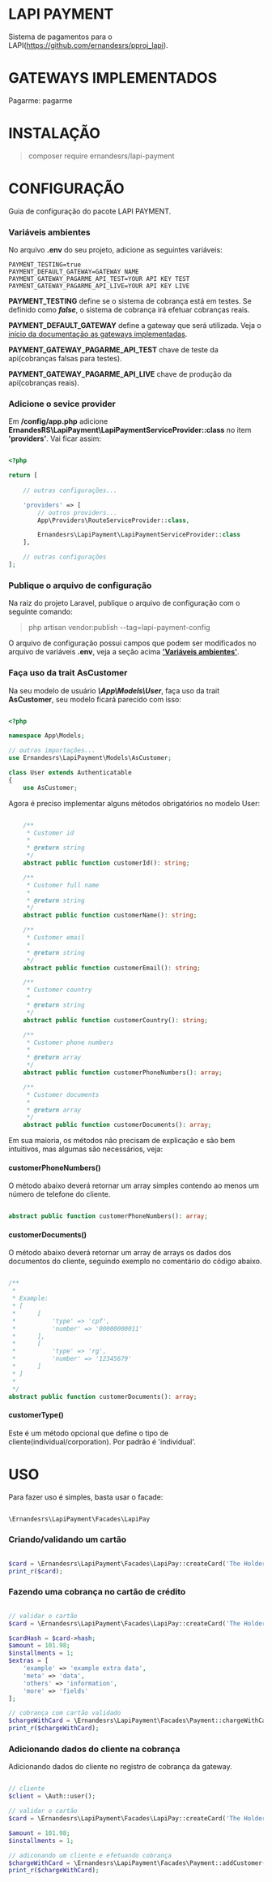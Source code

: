 # LAPI PAYMENT

Sistema de pagamentos para o LAPI(https://github.com/ernandesrs/pproj_lapi).

# GATEWAYS IMPLEMENTADOS
Pagarme: pagarme

# INSTALAÇÃO
> composer require ernandesrs/lapi-payment

# CONFIGURAÇÃO
Guia de configuração do pacote LAPI PAYMENT.

### Variáveis ambientes
No arquivo <b>.env</b> do seu projeto, adicione as seguintes variáveis:
```
PAYMENT_TESTING=true
PAYMENT_DEFAULT_GATEWAY=GATEWAY NAME
PAYMENT_GATEWAY_PAGARME_API_TEST=YOUR API KEY TEST
PAYMENT_GATEWAY_PAGARME_API_LIVE=YOUR API KEY LIVE
```

<b>PAYMENT_TESTING</b> define se o sistema de cobrança está em testes. Se definido como <b><i>false</i></b>, o sistema de cobrança irá efetuar cobranças reais.

<b>PAYMENT_DEFAULT_GATEWAY</b> define a gateway que será utilizada. Veja o [início da documentação as gateways implementadas](#gateways-implementados).

<b>PAYMENT_GATEWAY_PAGARME_API_TEST</b> chave de teste da api(cobranças falsas para testes).

<b>PAYMENT_GATEWAY_PAGARME_API_LIVE</b> chave de produção da api(cobranças reais).

### Adicione o sevice provider
Em <b>/config/app.php</b> adicione <b>ErnandesRS\LapiPayment\LapiPaymentServiceProvider::class</b> no item <b>'providers'</b>. Vai ficar assim:
```php

<?php

return [
    
    // outras configurações... 

    'providers' => [
        // outros providers...
        App\Providers\RouteServiceProvider::class,

        Ernandesrs\LapiPayment\LapiPaymentServiceProvider::class
    ],

    // outras configurações
];

```

### Publique o arquivo de configuração
Na raiz do projeto Laravel, publique o arquivo de configuração com o seguinte comando:
> php artisan vendor:publish --tag=lapi-payment-config

O arquivo de configuração possui campos que podem ser modificados no arquivo de variáveis <b>.env</b>, veja a seção acima <b>['Variáveis ambientes'](#variáveis-ambientes)</b>.

### Faça uso da trait AsCustomer
Na seu modelo de usuário <b><i>\App\Models\User</i></b>, faça uso da trait <b>AsCustomer</b>, seu modelo ficará parecido com isso:
```php

<?php

namespace App\Models;

// outras importações...
use Ernandesrs\LapiPayment\Models\AsCustomer;

class User extends Authenticatable
{
    use AsCustomer;

```

Agora é preciso implementar alguns métodos obrigatórios no modelo User:
```php

    /**
     * Customer id
     *
     * @return string
     */
    abstract public function customerId(): string;

    /**
     * Customer full name
     *
     * @return string
     */
    abstract public function customerName(): string;

    /**
     * Customer email
     *
     * @return string
     */
    abstract public function customerEmail(): string;

    /**
     * Customer country
     *
     * @return string
     */
    abstract public function customerCountry(): string;

    /**
     * Customer phone numbers
     *
     * @return array
     */
    abstract public function customerPhoneNumbers(): array;

    /**
     * Customer documents
     *
     * @return array
     */
    abstract public function customerDocuments(): array;

```

Em sua maioria, os métodos não precisam de explicação e são bem intuitivos, mas algumas são necessários, veja:

#### customerPhoneNumbers()
O método abaixo deverá retornar um array simples contendo ao menos um número de telefone do cliente.
```php

abstract public function customerPhoneNumbers(): array;

```

#### customerDocuments()
O método abaixo deverá retornar um array de arrays os dados dos documentos do cliente, seguindo exemplo no comentário do código abaixo.
```php

/**
 * 
 * Example:
 * [
 *      [
 *          'type' => 'cpf',
 *          'number' => '00000000011'
 *      ],
 *      [
 *          'type' => 'rg',
 *          'number' => '12345679'
 *      ]
 * ]
 * 
 */
abstract public function customerDocuments(): array;

```

#### customerType()
Este é um método opcional que define o tipo de cliente(individual/corporation). Por padrão é 'individual'.

# USO
Para fazer uso é simples, basta usar o facade:
```php

\Ernandesrs\LapiPayment\Facades\LapiPay

```

### Criando/validando um cartão
```php

$card = \Ernandesrs\LapiPayment\Facades\LapiPay::createCard('The Holder Name', '4916626701217934', '156', '0424');
print_r($card);

```

### Fazendo uma cobrança no cartão de crédito
```php

// validar o cartão
$card = \Ernandesrs\LapiPayment\Facades\LapiPay::createCard('The Holder Name', '4916626701217934', '156', '0424');

$cardHash = $card->hash;
$amount = 101.98;
$installments = 1;
$extras = [
    'example' => 'example extra data',
    'meta' => 'data',
    'others' => 'information',
    'more' => 'fields'
];

// cobrança com cartão validado
$chargeWithCard = \Ernandesrs\LapiPayment\Facades\Payment::chargeWithCard($cardHash, $amount, $installments, $extras);
print_r($chargeWithCard);

```

### Adicionando dados do cliente na cobrança
Adicionando dados do cliente no registro de cobrança da gateway.
```php

// cliente
$client = \Auth::user();

// validar o cartão
$card = \Ernandesrs\LapiPayment\Facades\LapiPay::createCard('The Holder Name', '4916626701217934', '156', '0424');

$amount = 101.98;
$installments = 1;

// adiconando um cliente e efetuando cobrança
$chargeWithCard = \Ernandesrs\LapiPayment\Facades\Payment::addCustomer(Client)->chargeWithCard($card->hash, $amount, $installments);
print_r($chargeWithCard);

```